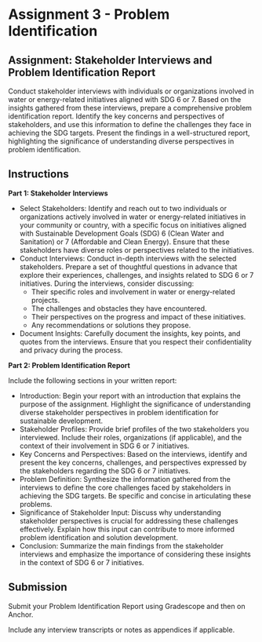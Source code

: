 # Assignment 3 - Problem Identification

## Assignment: Stakeholder Interviews and Problem Identification Report

Conduct stakeholder interviews with individuals or organizations involved in water or energy-related initiatives aligned with SDG 6 or 7. Based on the insights gathered from these interviews, prepare a comprehensive problem identification report. Identify the key concerns and perspectives of stakeholders, and use this information to define the challenges they face in achieving the SDG targets. Present the findings in a well-structured report, highlighting the significance of understanding diverse perspectives in problem identification.

## Instructions

**Part 1: Stakeholder Interviews**

- Select Stakeholders: Identify and reach out to two individuals or organizations actively involved in water or energy-related initiatives in your community or country, with a specific focus on initiatives aligned with Sustainable Development Goals (SDG) 6 (Clean Water and Sanitation) or 7 (Affordable and Clean Energy). Ensure that these stakeholders have diverse roles or perspectives related to the initiatives.
- Conduct Interviews: Conduct in-depth interviews with the selected stakeholders. Prepare a set of thoughtful questions in advance that explore their experiences, challenges, and insights related to SDG 6 or 7 initiatives. During the interviews, consider discussing:
  - Their specific roles and involvement in water or energy-related projects.
  - The challenges and obstacles they have encountered.
  - Their perspectives on the progress and impact of these initiatives.
  - Any recommendations or solutions they propose.
- Document Insights: Carefully document the insights, key points, and quotes from the interviews. Ensure that you respect their confidentiality and privacy during the process.

**Part 2: Problem Identification Report**

Include the following sections in your written report:

- Introduction: Begin your report with an introduction that explains the purpose of the assignment. Highlight the significance of understanding diverse stakeholder perspectives in problem identification for sustainable development.
- Stakeholder Profiles: Provide brief profiles of the two stakeholders you interviewed. Include their roles, organizations (if applicable), and the context of their involvement in SDG 6 or 7 initiatives.
- Key Concerns and Perspectives: Based on the interviews, identify and present the key concerns, challenges, and perspectives expressed by the stakeholders regarding the SDG 6 or 7 initiatives. 
- Problem Definition: Synthesize the information gathered from the interviews to define the core challenges faced by stakeholders in achieving the SDG targets. Be specific and concise in articulating these problems.
- Significance of Stakeholder Input: Discuss why understanding stakeholder perspectives is crucial for addressing these challenges effectively. Explain how this input can contribute to more informed problem identification and solution development.
- Conclusion: Summarize the main findings from the stakeholder interviews and emphasize the importance of considering these insights in the context of SDG 6 or 7 initiatives.

## Submission

Submit your Problem Identification Report using Gradescope and then on Anchor. 

Include any interview transcripts or notes as appendices if applicable.

